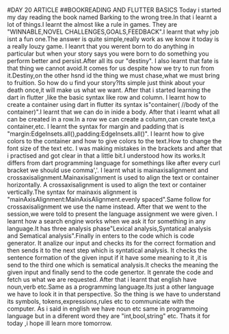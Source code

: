 #DAY 20 ARTICLE
##BOOKREADING AND FLUTTER BASICS
Today i started my day reading the book named Barking to the wrong tree.In that i learnt a lot of things.I learnt the almost like a rule in games.
They are "WINNABLE,NOVEL CHALLENGES,GOALS,FEEDBACK".I learnt that why job isnt a fun one.The answer is quite simple,really work as we know it today is a really louzy game.
I leanrt that  you werent born to do anything in particular but when your story says you were born to do something you perform better and persist.After all its our "destiny".
I also learnt that fate is that thing we cannot avoid.It comes for us despite how we try to run from it.Destiny,on the other hsnd id the thing we must chase,what we must bring to fruition.
So how do u find your story?Its simple just think about your death once,it will make us what we want.
After that i started learning the dart in flutter ,like the basic syntax like row and column.
I learnt how to create a container using dart in flutter its syntax is"container( //body of the container)".I learnt that we can do in inide a body.
After that i learnt what all can be created in a row.In a row we can create a column,can create text,a container,etc.
I learnt the syntax for margin and padding that is "margin:EdgeInsets.all(),padding:EdgeInsets.all()".
I learnt how to give colors to the container and how to give colors to the text.How to change the font size of the text etc.
I was making mistakes in the brackets and after that i practised and got clear in that a little bit.I understood how its works.It differs from dart programming language for somethings like after every curl bracket we should use comma','.
I learnt what is mainaxisalignment and crossaxisalignment.Mainaxisalignment is used to align the text or container horizontally.
A crossaxisalignment is used to align the text or container vertically.The syntax for mainaxis alignment is "mainAxisAlignment:MainAxisAlignment.evenly spaced".Same follow for crossaxisalignment we use the name instead.
After that we went to the session,we were told to present the language assignment we were given.
I learnt how a search engine works when we ask it for something in any language.It has three analysis phase"Lexical analysis,Syntatical analysis and Sematical analysis".Finally in enters to the code which is code generator.
It analize our input and checks its for the correct formation and then sends it to the next step which is syntatical analysis.
It checks the sentence formation of the given input if it have some meaning to it ,it is send to the third one which is sematical analysis.It checks the meaning the given input and finally send to the code genertor.
It genrate the code and fetch us what we are requested.
After that i learnt that english have noun,verb etc.Same as a programming language.Its just a other language we have to look it in that perspective.
So the thing is we have to understand its symbols, tokens,expressions,rules etc to communicate with the computer.
As i said in english we have noun etc same in programmoing language but in a diferent word they are "int,bool,string" etc.
Thats it for today ,i hope ill learn more tomorrow. 
